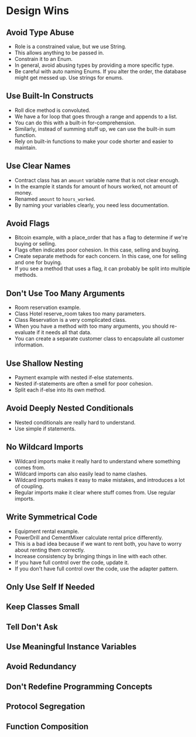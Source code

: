 # Design Wins

## Avoid Type Abuse

* Role is a constrained value, but we use String.
* This allows anything to be passed in.
* Constrain it to an Enum.
* In general, avoid abusing types by providing a more specific type.
* Be careful with auto naming Enums. If you alter the order, the database might get messed up. Use strings for enums.

## Use Built-In Constructs

* Roll dice method is convoluted.
* We have a for loop that goes through a range and appends to a list.
* You can do this with a built-in for-comprehension.
* Similarly, instead of summing stuff up, we can use the built-in sum function.
* Rely on built-in functions to make your code shorter and easier to maintain.

## Use Clear Names

* Contract class has an `amount` variable name that is not clear enough.
* In the example it stands for amount of hours worked, not amount of money.
* Renamed `amount` to `hours_worked`.
* By naming your variables clearly, you need less documentation.

## Avoid Flags

* Bitcoin example, with a place_order that has a flag to determine if we're buying or selling.
* Flags often indicates poor cohesion. In this case, selling and buying.
* Create separate methods for each concern. In this case, one for selling and one for buying.
* If you see a method that uses a flag, it can probably be split into multiple methods.

## Don't Use Too Many Arguments

* Room reservation example.
* Class Hotel reserve_room takes too many parameters.
* Class Reservation is a very complicated class.
* When you have a method with too many arguments, you should re-evaluate if it needs all that data.
* You can create a separate customer class to encapsulate all customer information.

## Use Shallow Nesting

* Payment example with nested if-else statements.
* Nested if-statements are often a smell for poor cohesion.
* Split each if-else into its own method.

## Avoid Deeply Nested Conditionals

* Nested conditionals are really hard to understand.
* Use simple if statements.

## No Wildcard Imports

* Wildcard imports make it really hard to understand where something comes from.
* Wildcard imports can also easily lead to name clashes.
* Wildcard imports makes it easy to make mistakes, and introduces a lot of coupling.
* Regular imports make it clear where stuff comes from. Use regular imports.

## Write Symmetrical Code

* Equipment rental example.
* PowerDrill and CementMixer calculate rental price differently.
* This is a bad idea because if we want to rent both, you have to worry about renting them correctly.
* Increase consistency by bringing things in line with each other.
* If you have full control over the code, update it.
* If you don't have full control over the code, use the adapter pattern.

## Only Use Self If Needed

## Keep Classes Small

## Tell Don't Ask

## Use Meaningful Instance Variables

## Avoid Redundancy

## Don't Redefine Programming Concepts

## Protocol Segregation

## Function Composition

